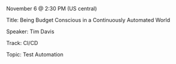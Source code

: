 November 6 @ 2:30 PM (US central)

Title: Being Budget Conscious in a Continuously Automated World

Speaker: Tim Davis

Track: CI/CD

Topic: Test Automation



